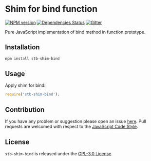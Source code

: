 Shim for bind function
======================

[![NPM version](https://img.shields.io/npm/v/stb-shim-bind.svg?style=flat-square)](https://www.npmjs.com/package/stb-shim-bind)
[![Dependencies Status](https://img.shields.io/david/stbsdk/shim-bind.svg?style=flat-square)](https://david-dm.org/stbsdk/shim-bind)
[![Gitter](https://img.shields.io/badge/gitter-join%20chat-blue.svg?style=flat-square)](https://gitter.im/DarkPark/stb)


Pure JavaScript implementation of bind method in function prototype.


## Installation ##

```bash
npm install stb-shim-bind
```


## Usage ##

Apply shim for bind:

```js
require('stb-shim-bind');
```


## Contribution ##

If you have any problem or suggestion please open an issue [here](https://github.com/stbsdk/shim-bind/issues).
Pull requests are welcomed with respect to the [JavaScript Code Style](https://github.com/DarkPark/jscs).


## License ##

`stb-shim-bind` is released under the [GPL-3.0 License](http://opensource.org/licenses/GPL-3.0).
